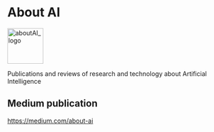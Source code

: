 # About AI
<img width="81" height="80" alt="aboutAI_logo" src="https://github.com/user-attachments/assets/bcfaa8f5-4e6e-4bdc-9f25-1ec37f6fc3ec" />

Publications and reviews of research and technology about Artificial Intelligence


## Medium publication
https://medium.com/about-ai
